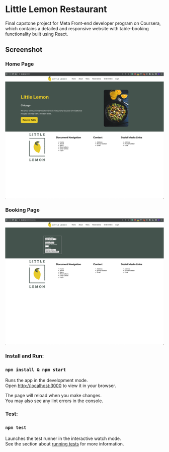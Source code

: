 # Little Lemon Restaurant

Final capstone project for Meta Front-end developer program on Coursera, which contains a detailed and responsive website with table-booking functionality built using React.

## Screenshot

### Home Page

![Screenshot](./home-page.png)

### Booking Page

![Screenshot](./resevation.png)

### Install and Run:

### `npm install & npm start`

Runs the app in the development mode.\
Open [http://localhost:3000](http://localhost:3000) to view it in your browser.

The page will reload when you make changes.\
You may also see any lint errors in the console.

### Test:

### `npm test`

Launches the test runner in the interactive watch mode.\
See the section about [running tests](https://facebook.github.io/create-react-app/docs/running-tests) for more information.
